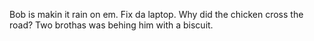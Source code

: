Bob is makin it rain on em. Fix da laptop.
Why did the chicken cross the road? Two brothas was behing him with a biscuit.
